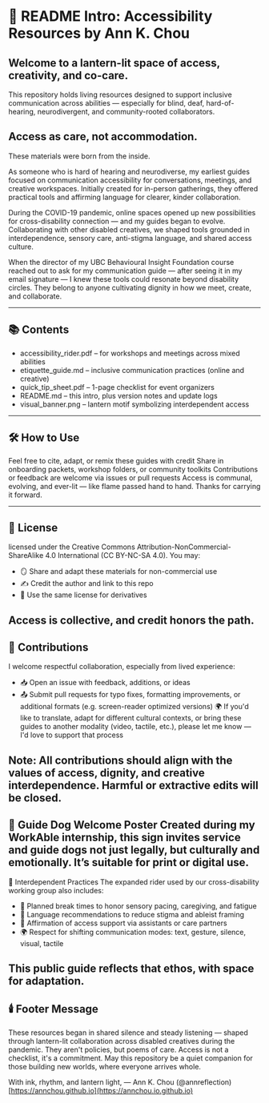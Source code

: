 # 📖 README Intro: Accessibility Resources by Ann K. Chou
## Welcome to a lantern-lit space of access, creativity, and co-care.

This repository holds living resources designed to support inclusive communication across abilities — especially for blind, deaf, hard-of-hearing, neurodivergent, and community-rooted collaborators.

## Access as care, not accommodation.

These materials were born from the inside.

As someone who is hard of hearing and neurodiverse, my earliest guides focused on communication accessibility for conversations, meetings, and creative workspaces. Initially created for in-person gatherings, they offered practical tools and affirming language for clearer, kinder collaboration.

During the COVID-19 pandemic, online spaces opened up new possibilities for cross-disability connection — and my guides began to evolve. Collaborating with other disabled creatives, we shaped tools grounded in interdependence, sensory care, anti-stigma language, and shared access culture.

When the director of my UBC Behavioural Insight Foundation course reached out to ask for my communication guide — after seeing it in my email signature — I knew these tools could resonate beyond disability circles. They belong to anyone cultivating dignity in how we meet, create, and collaborate.


---
## 📚 Contents
- accessibility_rider.pdf – for workshops and meetings across mixed abilities
- etiquette_guide.md – inclusive communication practices (online and creative)
- quick_tip_sheet.pdf – 1-page checklist for event organizers
- README.md – this intro, plus version notes and update logs
- visual_banner.png – lantern motif symbolizing interdependent access

---
## 🛠️ How to Use
Feel free to cite, adapt, or remix these guides with credit
Share in onboarding packets, workshop folders, or community toolkits
Contributions or feedback are welcome via issues or pull requests
Access is communal, evolving, and ever-lit — like flame passed hand to hand. Thanks for carrying it forward.

---
## 📜 License
licensed under the Creative Commons Attribution-NonCommercial-ShareAlike 4.0 International (CC BY-NC-SA 4.0).
You may:
- 🪞 Share and adapt these materials for non-commercial use
- ✍️ Credit the author and link to this repo
- 🔁 Use the same license for derivatives

Access is collective, and credit honors the path.
--
## 🤲 Contributions
I welcome respectful collaboration, especially from lived experience:
- 📥 Open an issue with feedback, additions, or ideas
- 📤 Submit pull requests for typo fixes, formatting improvements, or additional formats (e.g. screen-reader optimized versions)
  🌍 If you'd like to translate, adapt for different cultural contexts, or bring these guides to another modality (video, tactile, etc.), please let me know — I'd love to support that process

Note: All contributions should align with the values of access, dignity, and creative interdependence. Harmful or extractive edits will be closed.
--
🦮 Guide Dog Welcome Poster
Created during my WorkAble internship, this sign invites service and guide dogs not just legally, but culturally and emotionally. It’s suitable for print or digital use.
--
🌱 Interdependent Practices
The expanded rider used by our cross-disability working group also includes:
- 🍵 Planned break times to honor sensory pacing, caregiving, and fatigue
- 🧘 Language recommendations to reduce stigma and ableist framing
- 🤝 Affirmation of access support via assistants or care partners
- 🌍 Respect for shifting communication modes: text, gesture, silence, visual, tactile

This public guide reflects that ethos, with space for adaptation.
--
## 🕯️ Footer Message
These resources began in shared silence and steady listening — shaped through lantern-lit collaboration across disabled creatives during the pandemic.
They aren't policies, but poems of care.
Access is not a checklist, it's a commitment.
May this repository be a quiet companion for those building new worlds, where everyone arrives whole.

With ink, rhythm, and lantern light, — Ann K. Chou   (@annreflection)  [https://annchou.github.io](https://annchou.io.github.io)
